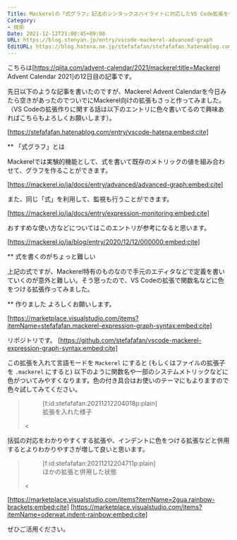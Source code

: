 ```yaml
---
Title: Mackerelの「式グラフ」記法のシンタックスハイライトに対応したVS Code拡張を作った
Category:
- 技術
Date: 2021-12-12T21:00:45+09:00
URL: https://blog.stenyan.jp/entry/vscode-mackerel-advanced-graph
EditURL: https://blog.hatena.ne.jp/stefafafan/stefafafan.hatenablog.com/atom/entry/13574176438042100647
---
```


こちらは[https://qiita.com/advent-calendar/2021/mackerel:title=Mackerel Advent Calendar 2021]の12日目の記事です。

先日以下のような記事を書いたのですが、Mackerel Advent Calendarを今日みたら空きがあったのでついでにMackerel向けの拡張もさっと作ってみました。
（VS Codeの拡張作りに関する話は以下のエントリに色々書いてるので興味あればこちらもよろしくお願いします）。

[https://stefafafan.hatenablog.com/entry/vscode-hatena:embed:cite]

** 「式グラフ」とは

Mackerelでは実験的機能として、式を書いて既存のメトリックの値を組み合わせて、グラフを作ることができます。

[https://mackerel.io/ja/docs/entry/advanced/advanced-graph:embed:cite]

また、同じ「式」を利用して、監視も行うことができます。

[https://mackerel.io/ja/docs/entry/expression-monitoring:embed:cite]

おすすめな使い方などについてはこのエントリが参考になると思います。

[https://mackerel.io/ja/blog/entry/2020/12/12/000000:embed:cite]

** 式を書くのがちょっと難しい

上記の式ですが、Mackerel特有のものなので手元のエディタなどで定義を書いていくのが意外と難しい。そう思ったので、VS Codeの拡張で関数名などに色をつける拡張作ってみました。

** 作りました
よろしくお願いします。

[https://marketplace.visualstudio.com/items?itemName=stefafafan.mackerel-expression-graph-syntax:embed:cite]

リポジトリです。
[https://github.com/stefafafan/vscode-mackerel-expression-graph-syntax:embed:cite]

この拡張を入れて言語モードを <code>Mackerel</code> にすると (もしくはファイルの拡張子を <code>.mackerel</code> にすると) 以下のように関数名や一部のシステムメトリックなどに色がついてみやすくなります。色の付き具合はお使いのテーマにもよりますので色々試してみてください。

><figure class="figure-image figure-image-fotolife" title="拡張を入れた様子">[f:id:stefafafan:20211212204018p:plain]<figcaption>拡張を入れた様子</figcaption></figure><

括弧の対応をわかりやすくする拡張や、インデントに色をつける拡張などと併用するとよりわかりやすさが増して良いと思います。

><figure class="figure-image figure-image-fotolife" title="ほかの拡張と併用した状態">[f:id:stefafafan:20211212204711p:plain]<figcaption>ほかの拡張と併用した状態</figcaption></figure><

[https://marketplace.visualstudio.com/items?itemName=2gua.rainbow-brackets:embed:cite]
[https://marketplace.visualstudio.com/items?itemName=oderwat.indent-rainbow:embed:cite]

ぜひご活用ください。
